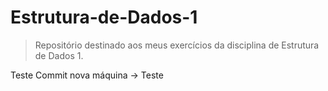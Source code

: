 # Estrutura-de-Dados-1
> Repositório destinado aos meus exercícios da disciplina de Estrutura de Dados 1.

Teste Commit nova máquina
-> Teste
